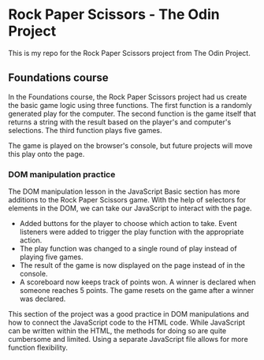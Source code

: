 # Rock Paper Scissors - The Odin Project

This is my repo for the Rock Paper Scissors project from The Odin Project.

## Foundations course

In the Foundations course, the Rock Paper Scissors project had us create the basic game logic using three functions.  The first function is a randomly generated play for the computer.  The second function is the game itself that returns a string with the result based on the player's and computer's selections.  The third function plays five games.

The game is played on the browser's console, but future projects will move this play onto the page.

### DOM manipulation practice

The DOM manipulation lesson in the JavaScript Basic section has more additions to the Rock Paper Scissors game.  With the help of selectors for elements in the DOM, we can take our JavaScript to interact with the page.

- Added buttons for the player to choose which action to take.  Event listeners were added to trigger the play function with the appropriate action.
- The play function was changed to a single round of play instead of playing five games.
- The result of the game is now displayed on the page instead of in the console.
- A scoreboard now keeps track of points won.  A winner is declared when someone reaches 5 points.  The game resets on the game after a winner was declared.

This section of the project was a good practice in DOM manipulations and how to connect the JavaScript code to the HTML code.  While JavaScript can be written within the HTML, the methods for doing so are quite cumbersome and limited.  Using a separate JavaScript file allows for more function flexibility.
